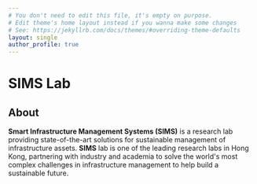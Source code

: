 ```yaml
---
# You don't need to edit this file, it's empty on purpose.
# Edit theme's home layout instead if you wanna make some changes
# See: https://jekyllrb.com/docs/themes/#overriding-theme-defaults
layout: single
author_profile: true
---
```


# SIMS Lab

## About
**Smart Infrastructure Management Systems (SIMS)** is a research lab providing state-of-the-art solutions for sustainable management of infrastructure assets. **SIMS** lab is one of the leading research labs in Hong Kong, partnering with industry and academia to solve the world's most complex challenges in infrastructure management to help build a sustainable future. 
